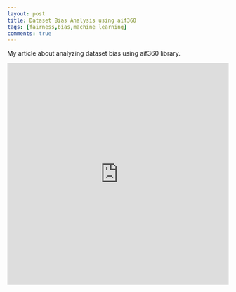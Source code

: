```yaml
---
layout: post
title: Dataset Bias Analysis using aif360
tags: [fairness,bias,machine learning]
comments: true
---
```

My article about analyzing dataset bias using aif360 library.

<iframe src="https://www.linkedin.com/embed/feed/update/urn:li:ugcPost:6892410467571048448" height="504" width="504" frameborder="0" allowfullscreen="" title="Embedded post"></iframe>